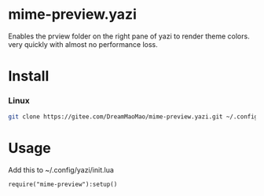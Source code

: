 # mime-preview.yazi

Enables the prview folder on the right pane of yazi to render theme colors. very quickly with almost no performance loss.


# Install 

### Linux

```bash
git clone https://gitee.com/DreamMaoMao/mime-preview.yazi.git ~/.config/yazi/plugins/mime-preview.yazi
```

# Usage 

Add this to ~/.config/yazi/init.lua

```
require("mime-preview"):setup()
```